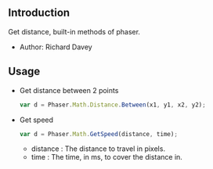 ## Introduction

Get distance, built-in methods of phaser.

- Author: Richard Davey

## Usage

- Get distance between 2 points
    ```javascript
    var d = Phaser.Math.Distance.Between(x1, y1, x2, y2);
    ```
- Get speed
    ```javascript
    var d = Phaser.Math.GetSpeed(distance, time);
    ```
    - distance : The distance to travel in pixels.
    - time : The time, in ms, to cover the distance in.